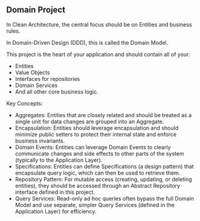 ﻿## Domain Project

In Clean Architecture, the central focus should be on Entities and business rules.

In Domain-Driven Design (DDD), this is called the Domain Model.

This project is the heart of your application and should contain all of your:

- Entities 
- Value Objects 
- Interfaces for repositories 
- Domain Services 
- And all other core business logic.

Key Concepts:
- Aggregates: Entities that are closely related and should be treated as a single unit for data changes are grouped into an Aggregate.
- Encapsulation: Entities should leverage encapsulation and should minimize public setters to protect their internal state and enforce business invariants.
- Domain Events: Entities can leverage Domain Events to clearly communicate changes and side effects to other parts of the system (typically to the Application Layer).
- Specifications: Entities can define Specifications (a design pattern) that encapsulate query logic, which can then be used to retrieve them.
- Repository Pattern: For mutable access (creating, updating, or deleting entities), they should be accessed through an Abstract Repository interface defined in this project.
- Query Services: Read-only ad hoc queries often bypass the full Domain Model and use separate, simpler Query Services (defined in the Application Layer) for efficiency.